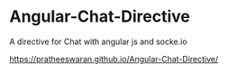 # Angular-Chat-Directive
A directive for Chat with angular js and socke.io

https://pratheeswaran.github.io/Angular-Chat-Directive/
